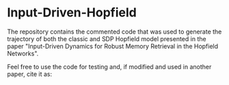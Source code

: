 # Input-Driven-Hopfield
The repository contains the commented code that was used to generate the trajectory of both the classic and SDP Hopfield model presented in the paper "Input-Driven Dynamics for Robust Memory Retrieval in the Hopfield Networks".

Feel free to use the code for testing and, if modified and used in another paper, cite it as:


